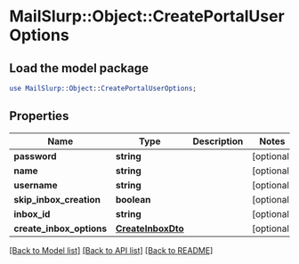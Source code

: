 # MailSlurp::Object::CreatePortalUserOptions

## Load the model package
```perl
use MailSlurp::Object::CreatePortalUserOptions;
```

## Properties
Name | Type | Description | Notes
------------ | ------------- | ------------- | -------------
**password** | **string** |  | [optional] 
**name** | **string** |  | [optional] 
**username** | **string** |  | [optional] 
**skip_inbox_creation** | **boolean** |  | [optional] 
**inbox_id** | **string** |  | [optional] 
**create_inbox_options** | [**CreateInboxDto**](CreateInboxDto) |  | [optional] 

[[Back to Model list]](../README#documentation-for-models) [[Back to API list]](../README#documentation-for-api-endpoints) [[Back to README]](../README)



